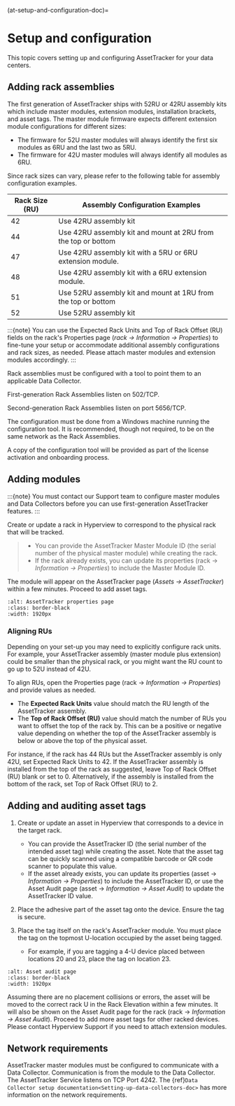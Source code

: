 (at-setup-and-configuration-doc)=

# Setup and configuration

This topic covers setting up and configuring AssetTracker for your data centers.

## Adding rack assemblies

The first generation of AssetTracker ships with 52RU or 42RU assembly kits which include master modules, extension modules, installation brackets, and asset tags. The master module firmware expects different extension module configurations for different sizes:

- The firmware for 52U master modules will always identify the first six modules as 6RU and the last two as 5RU.
- The firmware for 42U master modules will always identify all modules as 6RU.

Since rack sizes can vary, please refer to the following table for assembly configuration examples.

| Rack Size (RU) | Assembly Configuration Examples                               |
| -------------- | ------------------------------------------------------------- |
| 42             | Use 42RU assembly kit                                         |
| 44             | Use 42RU assembly kit and mount at 2RU from the top or bottom |
| 47             | Use 42RU assembly kit with a 5RU or 6RU extension module.     |
| 48             | Use 42RU assembly kit with a 6RU extension module.            |
| 51             | Use 52RU assembly kit and mount at 1RU from the top or bottom |
| 52             | Use 52RU assembly kit                                         |

:::{note}
You can use the Expected Rack Units and Top of Rack Offset (RU) fields on the rack's Properties page (*rack → Information → Properties*) to fine-tune your setup or accommodate additional assembly configurations and rack sizes, as needed. Please attach master modules and extension modules accordingly.
:::

Rack assemblies must be configured with a tool to point them to an applicable Data Collector.

First-generation Rack Assemblies listen on 502/TCP.

Second-generation Rack Assemblies listen on port 5656/TCP.

The configuration must be done from a Windows machine running the configuration tool. It is recommended, though not required, to be on the same network as the Rack Assemblies.

A copy of the configuration tool will be provided as part of the license activation and onboarding process.

## Adding modules

:::{note}
You must contact our Support team to configure master modules and Data Collectors before you can use first-generation AssetTracker features.
:::

Create or update a rack in Hyperview to correspond to the physical rack that will be tracked.

> - You can provide the AssetTracker Master Module ID (the serial number of the physical master module) while creating the rack.
> - If the rack already exists, you can update its properties (rack → *Information → Properties*) to include the Master Module ID.

The module will appear on the AssetTracker page (*Assets → AssetTracker*) within a few minutes. Proceed to add asset tags.

```{image} ../media/properties.png
:alt: AssetTracker properties page
:class: border-black
:width: 1920px
```

### Aligning RUs

Depending on your set-up you may need to explicitly configure rack units. For example, your AssetTracker assembly (master module plus extension) could be smaller than the physical rack, or you might want the RU count to go up to 52U instead of 42U.

To align RUs, open the Properties page (rack → *Information → Properties*) and provide values as needed.

- The **Expected Rack Units** value should match the RU length of the AssetTracker assembly.
- The **Top of Rack Offset (RU)** value should match the number of RUs you want to offset the top of the rack by. This can be a positive or negative value depending on whether the top of the AssetTracker assembly is below or above the top of the physical asset.

For instance, if the rack has 44 RUs but the AssetTracker assembly is only 42U, set Expected Rack Units to 42. If the AssetTracker assembly is installed from the top of the rack as suggested, leave Top of Rack Offset (RU) blank or set to 0. Alternatively, if the assembly is installed from the bottom of the rack, set Top of Rack Offset (RU) to 2.

## Adding and auditing asset tags

1. Create or update an asset in Hyperview that corresponds to a device in the target rack.

   - You can provide the AssetTracker ID (the serial number of the intended asset tag) while creating the asset. Note that the asset tag can be quickly scanned using a compatible barcode or QR code scanner to populate this value.
   - If the asset already exists, you can update its properties (asset → *Information → Properties*) to include the AssetTracker ID, or use the Asset Audit page (asset → *Information → Asset Audit*) to update the AssetTracker ID value.

2. Place the adhesive part of the asset tag onto the device. Ensure the tag is secure.

3. Place the tag itself on the rack's AssetTracker module. You must place the tag on the topmost U-location occupied by the asset being tagged.

   - For example, if you are tagging a 4-U device placed between locations 20 and 23, place the tag on location 23.

```{image} ../media/asset-audit.png
:alt: Asset audit page
:class: border-black
:width: 1920px
```

Assuming there are no placement collisions or errors, the asset will be moved to the correct rack U in the Rack Elevation within a few minutes. It will also be shown on the Asset Audit page for the rack (rack → *Information → Asset Audit*). Proceed to add more asset tags for other racked devices. Please contact Hyperview Support if you need to attach extension modules.

## Network requirements

AssetTracker master modules must be configured to communicate with a Data Collector. Communication is from the module to the Data Collector. The AssetTracker Service listens on TCP Port 4242. The {ref}`Data Collector setup documentation<Setting-up-data-collectors-doc>` has more information on the network requirements.
